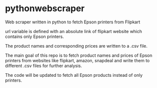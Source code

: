 # pythonwebscraper
Web scraper written in python to fetch Epson printers from Flipkart

url variable is defined with an absolute link of flipkart website which contains only Epson printers.

The product names and corresponding prices are written to a .csv file.

The main goal of this repo is to fetch product names and prices of Epson printers from websites like flipkart, amazon, snapdeal 
and write them to different .csv files for further analysis.

The code will be updated to fetch all Epson products instead of only printers.
